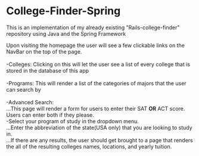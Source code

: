 # College-Finder-Spring
This is an implementation of my already existing "Rails-college-finder" repository using Java and the Spring Framework

Upon visiting the homepage the user will see a few clickable links on the NavBar on the top of the page.</br></br>
  -Colleges: Clicking on this will let the user see a list of every college that is stored in the database of this app</br></br>
  -Programs: This will render a list of the categories of majors that the user can search by</br></br>
  -Advanced Search: </br>
...This page will render a form for users to enter their SAT **OR** ACT score. Users can enter both if they please.</br>-Select your program of study in the dropdown menu.</br>
...Enter the abbreviation of the state(USA only) that you are looking to study in.</br>
...If there are any results, the user should get brought to a page that renders the all of the resulting colleges names, locations, and yearly tuition.</br>
      
   
  
  
